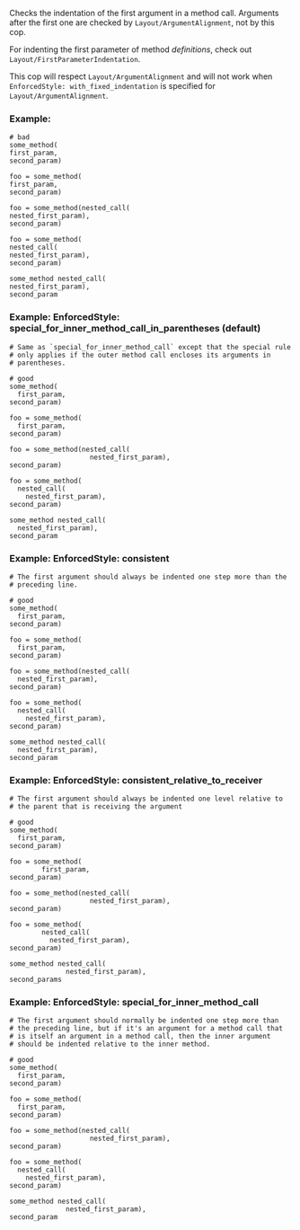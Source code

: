 Checks the indentation of the first argument in a method call.
Arguments after the first one are checked by `Layout/ArgumentAlignment`,
not by this cop.

For indenting the first parameter of method _definitions_, check out
`Layout/FirstParameterIndentation`.

This cop will respect `Layout/ArgumentAlignment` and will not work when
`EnforcedStyle: with_fixed_indentation` is specified for `Layout/ArgumentAlignment`.

### Example:

    # bad
    some_method(
    first_param,
    second_param)

    foo = some_method(
    first_param,
    second_param)

    foo = some_method(nested_call(
    nested_first_param),
    second_param)

    foo = some_method(
    nested_call(
    nested_first_param),
    second_param)

    some_method nested_call(
    nested_first_param),
    second_param

### Example: EnforcedStyle: special_for_inner_method_call_in_parentheses (default)
    # Same as `special_for_inner_method_call` except that the special rule
    # only applies if the outer method call encloses its arguments in
    # parentheses.

    # good
    some_method(
      first_param,
    second_param)

    foo = some_method(
      first_param,
    second_param)

    foo = some_method(nested_call(
                        nested_first_param),
    second_param)

    foo = some_method(
      nested_call(
        nested_first_param),
    second_param)

    some_method nested_call(
      nested_first_param),
    second_param

### Example: EnforcedStyle: consistent
    # The first argument should always be indented one step more than the
    # preceding line.

    # good
    some_method(
      first_param,
    second_param)

    foo = some_method(
      first_param,
    second_param)

    foo = some_method(nested_call(
      nested_first_param),
    second_param)

    foo = some_method(
      nested_call(
        nested_first_param),
    second_param)

    some_method nested_call(
      nested_first_param),
    second_param

### Example: EnforcedStyle: consistent_relative_to_receiver
    # The first argument should always be indented one level relative to
    # the parent that is receiving the argument

    # good
    some_method(
      first_param,
    second_param)

    foo = some_method(
            first_param,
    second_param)

    foo = some_method(nested_call(
                        nested_first_param),
    second_param)

    foo = some_method(
            nested_call(
              nested_first_param),
    second_param)

    some_method nested_call(
                  nested_first_param),
    second_params

### Example: EnforcedStyle: special_for_inner_method_call
    # The first argument should normally be indented one step more than
    # the preceding line, but if it's an argument for a method call that
    # is itself an argument in a method call, then the inner argument
    # should be indented relative to the inner method.

    # good
    some_method(
      first_param,
    second_param)

    foo = some_method(
      first_param,
    second_param)

    foo = some_method(nested_call(
                        nested_first_param),
    second_param)

    foo = some_method(
      nested_call(
        nested_first_param),
    second_param)

    some_method nested_call(
                  nested_first_param),
    second_param
